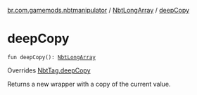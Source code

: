 [br.com.gamemods.nbtmanipulator](../index.md) / [NbtLongArray](index.md) / [deepCopy](./deep-copy.md)

# deepCopy

`fun deepCopy(): `[`NbtLongArray`](index.md)

Overrides [NbtTag.deepCopy](../-nbt-tag/deep-copy.md)

Returns a new wrapper with a copy of the current value.

